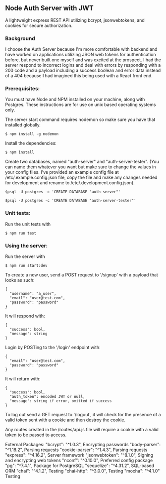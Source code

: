 ## Node Auth Server with JWT

A lightweight express REST API utilizing bcrypt, jsonwebtokens, and cookies for
secure authorization.

### Background
I choose the Auth Server because I'm more comfortable with backend and
have worked on applications utilizing JSON web tokens for authentication before,
but never built one myself and was excited at the prospect. I had the server
respond to incorrect logins and deal with errors by responding with a 200 code
and a payload including a success boolean and error data instead of a 404
because I had imagined this being used with a React front end.

### Prerequisites:
You must have Node and NPM installed on your machine, along with Postgres.
These instructions are for use on unix based operating systems only.

The server start command requires nodemon so make sure you have that installed
globally.

`$ npm install -g nodemon`

Install the dependencies:

`$ npm install`

Create two databases, named "auth-server" and "auth-server-tester".
(You can name them whatever you want but make sure to change the values in your
config files. I've provided an example config file at /etc/.example.config.json
file, copy the file and make any changes needed for development and rename to
/etc/.development.config.json).

`$psql -U postgres -c 'CREATE DATABASE "auth-server"'`

`$psql -U postgres -c 'CREATE DATABASE "auth-server-tester"'`

### Unit tests:

Run the unit tests with

`$ npm run test`

### Using the server:

Run the server with

`$ npm run start:dev`

To create a new user, send a POST request to '/signup' with a payload that looks
as such:

```
{
  "username": "a_user",
  "email": "user@test.com",
  "password": "password"
}
```

It will respond with:

```
{
  "success": bool,
  "message": string
}
```

Login by POSTing to the '/login' endpoint with:

```
{
  "email": "user@test.com",
  "password": "password"
}
```

It will return with:

```
{
  "success": bool,
  "auth_token": encoded JWT or null,
  "message": string if error, omitted if success
}
```

To log out send a GET request to '/logout', it will check for the presence of a
valid token sent with a cookie and then destroy the cookie.

Any routes created in the /routes/api.js file will require a cookie with a valid
token to be passed to access.

External Packages:
"bcrypt": "^1.0.3", Encrypting passwords
"body-parser": "^1.18.2", Parsing requests
"cookie-parser": "^1.4.3", Parsing requests
"express": "^4.16.2", Server framework
"jsonwebtoken": "^8.1.0", Signing and encrypting web tokens
"nconf": "^0.10.0", Preferred config package
"pg": "^7.4.1", Package for PostgreSQL
"sequelize": "^4.31.2", SQL-based ORM
"chai": "^4.1.2", Testing
"chai-http": "^3.0.0", Testing
"mocha": "^4.1.0" Testing
